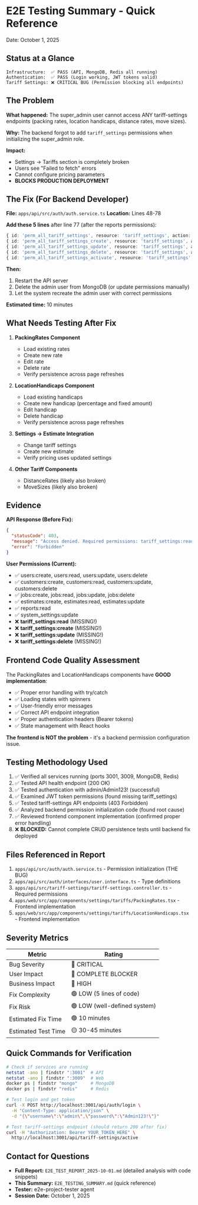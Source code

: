 # E2E Testing Summary - Quick Reference

Date: October 1, 2025

## Status at a Glance

```
Infrastructure:  ✅ PASS (API, MongoDB, Redis all running)
Authentication:  ✅ PASS (Login working, JWT tokens valid)
Tariff Settings: ❌ CRITICAL BUG (Permission blocking all endpoints)
```

## The Problem

**What happened:**
The super_admin user cannot access ANY tariff-settings endpoints (packing rates, location handicaps, distance rates, move sizes).

**Why:**
The backend forgot to add `tariff_settings` permissions when initializing the super_admin role.

**Impact:**

- Settings → Tariffs section is completely broken
- Users see "Failed to fetch" errors
- Cannot configure pricing parameters
- **BLOCKS PRODUCTION DEPLOYMENT**

## The Fix (For Backend Developer)

**File:** `apps/api/src/auth/auth.service.ts`
**Location:** Lines 48-78

**Add these 5 lines** after line 77 (after the reports permissions):

```typescript
{ id: 'perm_all_tariff_settings', resource: 'tariff_settings', action: 'read' },
{ id: 'perm_all_tariff_settings_create', resource: 'tariff_settings', action: 'create' },
{ id: 'perm_all_tariff_settings_update', resource: 'tariff_settings', action: 'update' },
{ id: 'perm_all_tariff_settings_delete', resource: 'tariff_settings', action: 'delete' },
{ id: 'perm_all_tariff_settings_activate', resource: 'tariff_settings', action: 'activate' },
```

**Then:**

1. Restart the API server
2. Delete the admin user from MongoDB (or update permissions manually)
3. Let the system recreate the admin user with correct permissions

**Estimated time:** 10 minutes

## What Needs Testing After Fix

1. **PackingRates Component**
   - Load existing rates
   - Create new rate
   - Edit rate
   - Delete rate
   - Verify persistence across page refreshes

2. **LocationHandicaps Component**
   - Load existing handicaps
   - Create new handicap (percentage and fixed amount)
   - Edit handicap
   - Delete handicap
   - Verify persistence across page refreshes

3. **Settings → Estimate Integration**
   - Change tariff settings
   - Create new estimate
   - Verify pricing uses updated settings

4. **Other Tariff Components**
   - DistanceRates (likely also broken)
   - MoveSizes (likely also broken)

## Evidence

**API Response (Before Fix):**

```json
{
  "statusCode": 403,
  "message": "Access denied. Required permissions: tariff_settings:read",
  "error": "Forbidden"
}
```

**User Permissions (Current):**

- ✅ users:create, users:read, users:update, users:delete
- ✅ customers:create, customers:read, customers:update, customers:delete
- ✅ jobs:create, jobs:read, jobs:update, jobs:delete
- ✅ estimates:create, estimates:read, estimates:update
- ✅ reports:read
- ✅ system_settings:update
- ❌ **tariff_settings:read** (MISSING!)
- ❌ **tariff_settings:create** (MISSING!)
- ❌ **tariff_settings:update** (MISSING!)
- ❌ **tariff_settings:delete** (MISSING!)

## Frontend Code Quality Assessment

The PackingRates and LocationHandicaps components have **GOOD implementation**:

- ✅ Proper error handling with try/catch
- ✅ Loading states with spinners
- ✅ User-friendly error messages
- ✅ Correct API endpoint integration
- ✅ Proper authentication headers (Bearer tokens)
- ✅ State management with React hooks

**The frontend is NOT the problem** - it's a backend permission configuration issue.

## Testing Methodology Used

1. ✅ Verified all services running (ports 3001, 3009, MongoDB, Redis)
2. ✅ Tested API health endpoint (200 OK)
3. ✅ Tested authentication with admin/Admin123! (successful)
4. ✅ Examined JWT token permissions (found missing tariff_settings)
5. ✅ Tested tariff-settings API endpoints (403 Forbidden)
6. ✅ Analyzed backend permission initialization code (found root cause)
7. ✅ Reviewed frontend component implementation (confirmed proper error handling)
8. ❌ **BLOCKED:** Cannot complete CRUD persistence tests until backend fix deployed

## Files Referenced in Report

1. `apps/api/src/auth/auth.service.ts` - Permission initialization (THE BUG)
2. `apps/api/src/auth/interfaces/user.interface.ts` - Type definitions
3. `apps/api/src/tariff-settings/tariff-settings.controller.ts` - Required permissions
4. `apps/web/src/app/components/settings/tariffs/PackingRates.tsx` - Frontend implementation
5. `apps/web/src/app/components/settings/tariffs/LocationHandicaps.tsx` - Frontend implementation

## Severity Metrics

| Metric              | Rating                       |
| ------------------- | ---------------------------- |
| Bug Severity        | 🔴 CRITICAL                  |
| User Impact         | 🔴 COMPLETE BLOCKER          |
| Business Impact     | 🔴 HIGH                      |
| Fix Complexity      | 🟢 LOW (5 lines of code)     |
| Fix Risk            | 🟢 LOW (well-defined system) |
| Estimated Fix Time  | 🟢 10 minutes                |
| Estimated Test Time | 🟡 30-45 minutes             |

## Quick Commands for Verification

```bash
# Check if services are running
netstat -ano | findstr ":3001"  # API
netstat -ano | findstr ":3009"  # Web
docker ps | findstr "mongo"     # MongoDB
docker ps | findstr "redis"     # Redis

# Test login and get token
curl -X POST http://localhost:3001/api/auth/login \
  -H "Content-Type: application/json" \
  -d "{\"username\":\"admin\",\"password\":\"Admin123!\"}"

# Test tariff-settings endpoint (should return 200 after fix)
curl -H "Authorization: Bearer YOUR_TOKEN_HERE" \
  http://localhost:3001/api/tariff-settings/active
```

## Contact for Questions

- **Full Report:** `E2E_TEST_REPORT_2025-10-01.md` (detailed analysis with code snippets)
- **This Summary:** `E2E_TESTING_SUMMARY.md` (quick reference)
- **Tester:** e2e-project-tester agent
- **Session Date:** October 1, 2025
